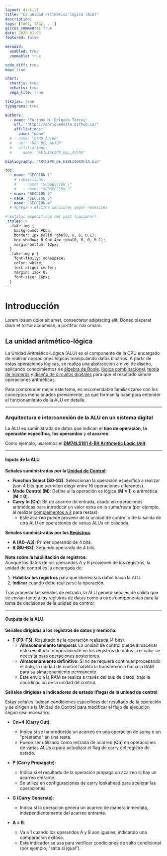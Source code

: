 ```yaml
---
layout: distill
title: "La unidad aritmético lógica (ALU)"
description:
tags: [TAG1, TAG2, ...]
giscus_comments: true
date: 2025-01-03
featured: false

mermaid:
  enabled: true
  zoomable: true

code_diff: true
map: true

chart:
  chartjs: true
  echarts: true
  vega_lite: true

tikzjax: true
typograms: true

authors:
  - name: "Enrique M. Delgado Torres"
    url: "https://enriquedelto.github.io/"
    affiliations:
      name: "none"
  # - name: "OTRO_AUTOR"
  #   url: "URL_DEL_AUTOR"
  #   affiliations:
  #     name: "AFILIACIÓN_DEL_AUTOR"

bibliography: "ARCHIVO_DE_BIBLIOGRAFÍA.bib"

toc:
  - name: "SECCIÓN_1"
    # subsections:
    #   - name: "SUBSECCIÓN_1"
    #   - name: "SUBSECCIÓN_2"
  - name: "SECCIÓN_2"
  - name: "SECCIÓN_3"
  - name: "SECCIÓN_4"
  # Agrega o elimina secciones según necesites

# Estilos específicos del post (opcional)
_styles: >
  .fake-img {
    background: #bbb;
    border: 1px solid rgba(0, 0, 0, 0.1);
    box-shadow: 0 0px 4px rgba(0, 0, 0, 0.1);
    margin-bottom: 12px;
  }
  .fake-img p {
    font-family: monospace;
    color: white;
    text-align: center;
    margin: 12px 0;
    font-size: 16px;
  }
---
```


# **Introducción**

Lorem ipsum dolor sit amet, consectetur adipiscing elit. Donec placerat diam et tortor accumsan, a porttitor nisi ornare.

## **La unidad aritmético-lógica**

La Unidad Aritmético-Lógica (ALU) es el componente de la CPU encargado de realizar operaciones lógicas manipulando datos binarios. A partir de estas operaciones lógicas, se realiza una abstracción a nivel de diseño, aplicando conocimientos de [álgebra de Boole](URL_ALGEBRA_DE_BOOLE), [lógica combinacional](URL_LOGICA_COMBINACIONAL), [teoría de números](URL_TEORIA_DE_NUMEROS) y [diseño de circuitos digitales](URL_DISENO_CIRCUITOS) para que el resultado simule operaciones aritméticas.

Para comprender mejor este tema, es recomendable familiarizarse con los conceptos mencionados previamente, ya que forman la base para entender el funcionamiento de la ALU en detalle.

---

### **Arquitectura e interconexión de la ALU en un sistema digital**

La ALU es suministrada de datos que indican el **tipo de operación**, **la operación específica**, **los operandos** y **el acarreo**.

Como ejemplo, usaremos el [**DM74LS181 4-Bit Arithmetic Logic Unit**](https://www.alldatasheet.es/datasheet-pdf/download/51044/FAIRCHILD/DM74LS181.html).

---

#### **Inputs de la ALU**

**Señales suministradas por la [Unidad de Control]()**:

- **Function Select (S0-S3)**: Seleccionan la operación específica a realizar (son 4 bits que permiten elegir entre 16 operaciones diferentes).  
- **Mode Control (M)**: Define si la operación es lógica (**M = 1**) o aritmética (**M = 0**).  
- **Carry In (Cn)**: Bit de acarreo de entrada, usado en operaciones aritméticas para introducir un valor extra en la suma/resta (por ejemplo, al realizar [complementos a 2]() para restas).  
  - Este acarreo puede provenir de la unidad de control o de la salida de otra ALU en operaciones de varias ALUs en cascada.

**Señales suministradas por los [Registros]()**:

- **A (A0–A3)**: Primer operando de 4 bits.  
- **B (B0–B3)**: Segundo operando de 4 bits.

**Nota sobre la habilitación de registros:**  
Aunque los datos de los operandos A y B provienen de los registros, la unidad de control es la encargada de:  
1. **Habilitar los registros** para que liberen sus datos hacia la ALU.  
2. **Indicar** cuándo debe realizarse la operación.

Tras procesar las señales de entrada, la ALU genera señales de salida que se envían tanto a los registros de datos como a otros componentes para la toma de decisiones de la unidad de control:

---

#### **Outputs de la ALU**

**Señales dirigidas a los registros de datos y memoria**:

- **F (F0–F3)**: Resultado de la operación realizada (4 bits).  
  - **Almacenamiento temporal**: La unidad de control puede almacenar este resultado temporalmente en los registros de datos si el valor se necesita para operaciones posteriores.  
  - **Almacenamiento definitivo**: Si no se requiere continuar procesando el dato, la unidad de control habilita la transferencia hacia la RAM para su almacenamiento permanente.  
  - Este envío a la RAM se realiza a través del bus de datos, bajo la coordinación de la unidad de control.

**Señales dirigidas a indicadores de estado (flags) de la unidad de control**:

Estas señales indican condiciones específicas del resultado de la operación y se dirigen a la Unidad de Control para modificar el flujo de ejecución según sea necesario:

- **Cn+4 (Carry Out)**:
  - Indica si se ha producido un acarreo en una operación de suma o un "préstamo" en una resta.
  - Puede ser utilizado como entrada de acarreo (**Cn**) en operaciones de varias ALUs o para actualizar el flag de carry del registro de estado.

- **P (Carry Propagate)**:
  - Indica si el resultado de la operación propaga un acarreo si hay un acarreo entrante.
  - Se utiliza en configuraciones de carry lookahead para acelerar las operaciones.

- **G (Carry Generate)**:
  - Indica si la operación genera un acarreo de manera inmediata, independientemente del acarreo entrante.

- **A = B**:
  - Va a 1 cuando los operandos A y B son iguales, indicando una comparación exitosa.
  - Este indicador se usa para verificar condiciones de salto condicional (por ejemplo, "salta si igual").